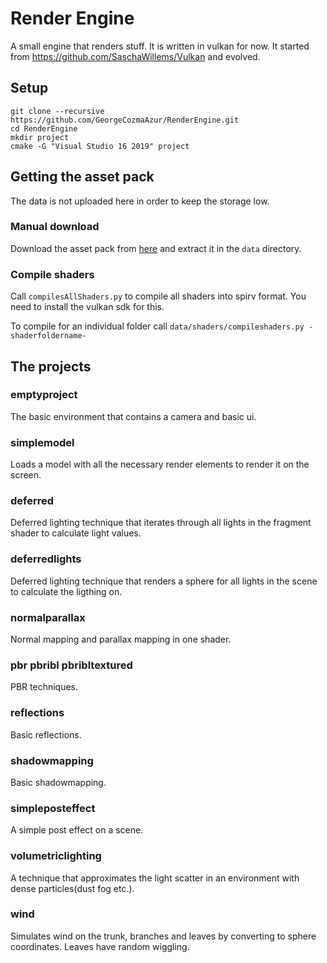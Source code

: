 # Render Engine

A small engine that renders stuff. 
It is written in vulkan for now. It started from https://github.com/SaschaWillems/Vulkan and evolved.

## Setup
```
git clone --recursive https://github.com/GeorgeCozmaAzur/RenderEngine.git
cd RenderEngine
mkdir project
cmake -G "Visual Studio 16 2019" project
```

## Getting the asset pack
The data is not uploaded here in order to keep the storage low. 

### Manual download

Download the asset pack from [here](https://drive.google.com/file/d/1n3LUgbks31gyGP_Spv43xJXuw8tGFrUO/view) and extract it in the ```data``` directory.

### Compile shaders

Call ```compilesAllShaders.py``` to compile all shaders into spirv format. You need to install the vulkan sdk for this.

To compile for an individual folder call ```data/shaders/compileshaders.py -shaderfoldername-```


## The projects

### emptyproject
The basic environment that contains a camera and basic ui.

### simplemodel
Loads a model with all the necessary render elements to render it on the screen.

### deferred
Deferred lighting technique that iterates through all lights in the fragment shader to calculate light values.

### deferredlights
Deferred lighting technique that renders a sphere for all lights in the scene to calculate the ligthing on.

### normalparallax
Normal mapping and parallax mapping in one shader.

### pbr pbribl pbribltextured
PBR techniques.

### reflections
Basic reflections.

### shadowmapping
Basic shadowmapping.

### simpleposteffect
A simple post effect on a scene.

### volumetriclighting
A technique that approximates the light scatter in an environment with dense particles(dust fog etc.).

### wind
Simulates wind on the trunk, branches and leaves by converting to sphere coordinates. Leaves have random wiggling.